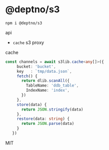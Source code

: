 # @deptno/s3

```
npm i @deptno/s3
```

api
- `cache` s3 proxy

cache
```typescript
const channels = await s3lib.cache<any[]>({
     bucket: 'bucket',
     key   : `tmp/data.json`,
     fetch() {
       return dlib.scanAll({
         TableName: 'ddb_table',
         IndexName: 'index',
       })
     },
     store(data) {
       return JSON.stringify(data)
     },
     restore(data: string) {
       return JSON.parse(data)
     }
   })
```

MIT
